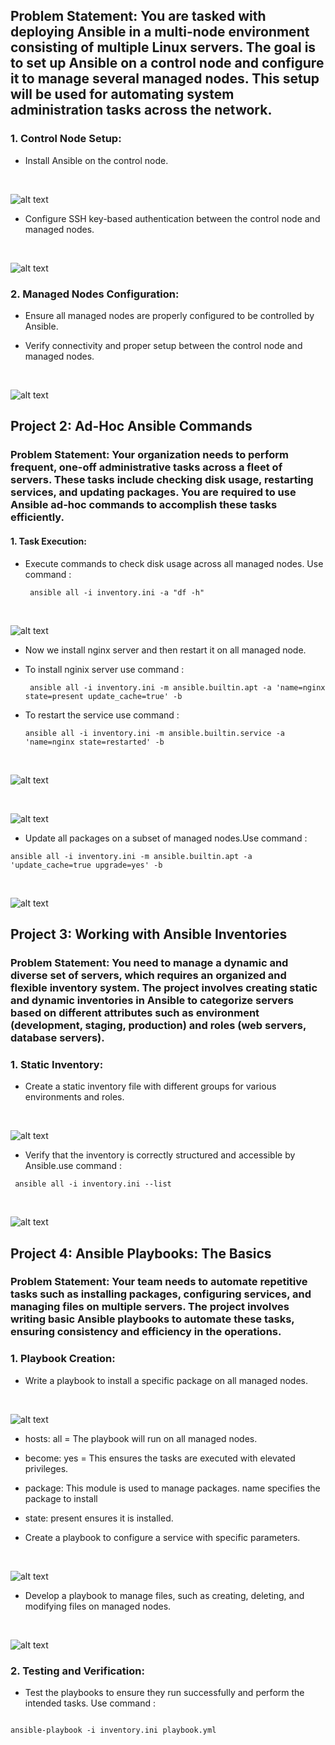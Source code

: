 ## Problem Statement: You are tasked with deploying Ansible in a multi-node environment consisting of multiple Linux servers. The goal is to set up Ansible on a control node and configure it to manage several managed nodes. This setup will be used for automating system administration tasks across the network.

### 1. Control Node Setup:

  + Install Ansible on the control node.

  <br>

  ![alt text](images/image.png)

  + Configure SSH key-based authentication between the control node and managed nodes.
   
   <br>

   ![alt text](images/image-1.png)

### 2. Managed Nodes Configuration:

   + Ensure all managed nodes are properly configured to be controlled by Ansible.
   
   + Verify connectivity and proper setup between the control node and managed nodes.

   <br>

  ![alt text](images/image-2.png)

## Project 2: Ad-Hoc Ansible Commands

### Problem Statement: Your organization needs to perform frequent, one-off administrative tasks across a fleet of servers. These tasks include checking disk usage, restarting services, and updating packages. You are required to use Ansible ad-hoc commands to accomplish these tasks efficiently.

 #### 1. Task Execution:

   + Execute commands to check disk usage across all managed nodes.   Use command :
     ```
      ansible all -i inventory.ini -a "df -h" 

     ```


  <br>

   ![alt text](images/image-3.png)

   + Now we install nginx server and then restart it on all managed node.
   
   + To install nginix server use command :
      ``` 
       ansible all -i inventory.ini -m ansible.builtin.apt -a 'name=nginx state=present update_cache=true' -b
       ```

  + To restart the service use command : 

    ```
    ansible all -i inventory.ini -m ansible.builtin.service -a 'name=nginx state=restarted' -b
    ```
   
   <br>

   ![alt text](images/image-4.png)

   <br>

   ![alt text](images/image-5.png)

   + Update all packages on a subset of managed nodes.Use command :
   ```
   ansible all -i inventory.ini -m ansible.builtin.apt -a 'update_cache=true upgrade=yes' -b
   ```

   <br>
    
   ![alt text](images/image-6.png)

## Project 3: Working with Ansible Inventories

### Problem Statement: You need to manage a dynamic and diverse set of servers, which requires an organized and flexible inventory system. The project involves creating static and dynamic inventories in Ansible to categorize servers based on different attributes such as environment (development, staging, production) and roles (web servers, database servers).


### 1. Static Inventory:

   + Create a static inventory file with different groups for various environments and roles.

<br>

   ![alt text](images/image-7.png)


   + Verify that the inventory is correctly structured and accessible by Ansible.use command :

   ```
    ansible all -i inventory.ini --list
   ```

   <br>

   ![alt text](images/image-8.png)


## Project 4: Ansible Playbooks: The Basics

### Problem Statement: Your team needs to automate repetitive tasks such as installing packages, configuring services, and managing files on multiple servers. The project involves writing basic Ansible playbooks to automate these tasks, ensuring consistency and efficiency in the operations.

### 1. Playbook Creation:

  + Write a playbook to install a specific package on all managed nodes.

  <br>
   
   ![alt text](images/image-9.png)

   + hosts: all = The playbook will run on all managed nodes.
   + become: yes = This ensures the tasks are executed with elevated privileges.
   + package: This module is used to manage packages. name specifies the package to install
   + state: present ensures it is installed.

  + Create a playbook to configure a service with specific parameters.

  <br>

  ![alt text](images/image-10.png)

  + Develop a playbook to manage files, such as creating, deleting, and modifying files on managed nodes.

   <br>

  ![alt text](images/image-11.png)

### 2. Testing and Verification:

  + Test the playbooks to ensure they run successfully and perform the intended tasks. Use command :
   ```

   ansible-playbook -i inventory.ini playbook.yml

   ```

   <br>

   
